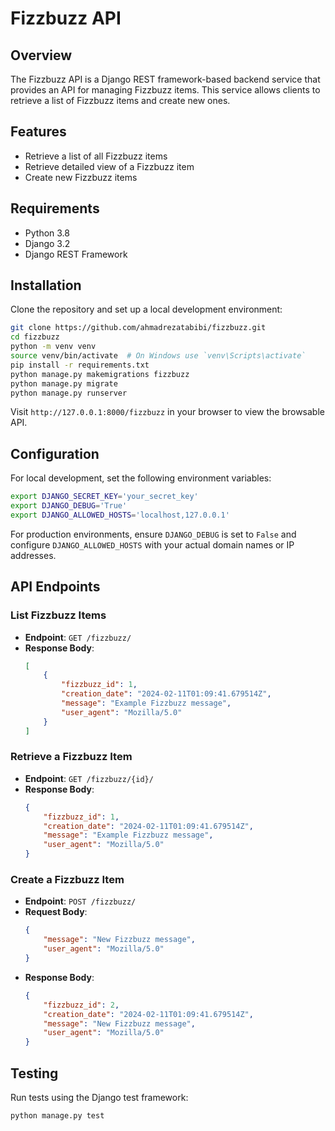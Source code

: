 
# Fizzbuzz API

## Overview

The Fizzbuzz API is a Django REST framework-based backend service that provides an API for managing Fizzbuzz items. This service allows clients to retrieve a list of Fizzbuzz items and create new ones.

## Features

- Retrieve a list of all Fizzbuzz items
- Retrieve detailed view of a Fizzbuzz item
- Create new Fizzbuzz items

## Requirements

- Python 3.8
- Django 3.2
- Django REST Framework

## Installation

Clone the repository and set up a local development environment:

```bash
git clone https://github.com/ahmadrezatabibi/fizzbuzz.git
cd fizzbuzz
python -m venv venv
source venv/bin/activate  # On Windows use `venv\Scripts\activate`
pip install -r requirements.txt
python manage.py makemigrations fizzbuzz
python manage.py migrate
python manage.py runserver
```

Visit `http://127.0.0.1:8000/fizzbuzz` in your browser to view the browsable API.

## Configuration

For local development, set the following environment variables:

```bash
export DJANGO_SECRET_KEY='your_secret_key'
export DJANGO_DEBUG='True'
export DJANGO_ALLOWED_HOSTS='localhost,127.0.0.1'
```

For production environments, ensure `DJANGO_DEBUG` is set to `False` and configure `DJANGO_ALLOWED_HOSTS` with your actual domain names or IP addresses.

## API Endpoints

### List Fizzbuzz Items
- **Endpoint**: `GET /fizzbuzz/`
- **Response Body**:
    ```json
    [
        {
            "fizzbuzz_id": 1,
            "creation_date": "2024-02-11T01:09:41.679514Z",
            "message": "Example Fizzbuzz message",
            "user_agent": "Mozilla/5.0"
        }
    ]
    ```

### Retrieve a Fizzbuzz Item
- **Endpoint**: `GET /fizzbuzz/{id}/`
- **Response Body**:
    ```json
    {
        "fizzbuzz_id": 1,
        "creation_date": "2024-02-11T01:09:41.679514Z",
        "message": "Example Fizzbuzz message",
        "user_agent": "Mozilla/5.0"
    }
    ```

### Create a Fizzbuzz Item
- **Endpoint**: `POST /fizzbuzz/`
- **Request Body**:
    ```json
    {
        "message": "New Fizzbuzz message",
        "user_agent": "Mozilla/5.0"
    }
    ```
- **Response Body**:
    ```json
    {
        "fizzbuzz_id": 2,
        "creation_date": "2024-02-11T01:09:41.679514Z",
        "message": "New Fizzbuzz message",
        "user_agent": "Mozilla/5.0"
    }
    ```


## Testing

Run tests using the Django test framework:

```bash
python manage.py test
```
